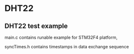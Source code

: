 # DHT22
## DHT22 test example

main.c contains runable example for STM32F4 platform,

syncTimes.h contains timestamps in data exchange sequence
